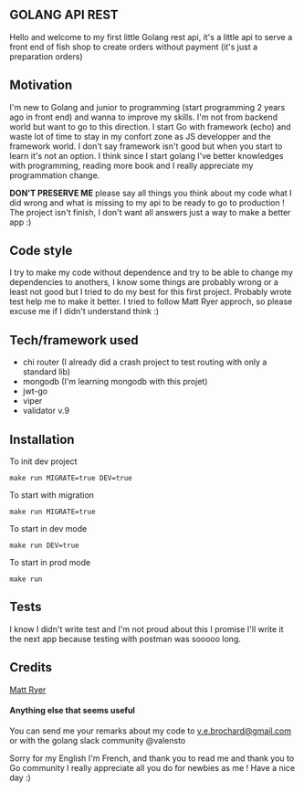 ## GOLANG API REST

Hello and welcome to my first little Golang rest api, it's a little api to serve a front end of fish shop to create orders without payment (it's just a preparation orders)

## Motivation

I'm new to Golang and junior to programming (start programming 2 years ago in front end) and wanna to improve my skills. I'm not from backend world but want to go to this direction.
I start Go with framework (echo) and waste lot of time to stay in my confort zone as JS developper and the framework world. I don't say framework isn't good but when you start to learn it's not an option.
I think since I start golang I've better knowledges with programming, reading more book and I really appreciate my programmation change.

**DON'T PRESERVE ME** please say all things you think about my code what I did wrong and what is missing to my api to be ready to go to production !
The project isn't finish, I don't want all answers just a way to make a better app :)

## Code style

I try to make my code without dependence and try to be able to change my dependencies to anothers, I know some things are probably wrong or a least not good but I tried to do my best for this first project. Probably wrote test help me to make it better.
I tried to follow Matt Ryer approch, so please excuse me if I didn't understand think :)

## Tech/framework used

- chi router (I already did a crash project to test routing with only a standard lib)
- mongodb (I'm learning mongodb with this projet)
- jwt-go
- viper
- validator v.9

## Installation

To init dev project

    make run MIGRATE=true DEV=true

To start with migration

    make run MIGRATE=true

To start in dev mode

    make run DEV=true

To start in prod mode

    make run

## Tests

I know I didn't write test and I'm not proud about this I promise I'll write it the next app because testing with postman was sooooo long.

## Credits

[Matt Ryer](https://medium.com/@matryer/how-i-write-go-http-services-after-seven-years-37c208122831)

#### Anything else that seems useful

You can send me your remarks about my code to v.e.brochard@gmail.com or with the golang slack community @valensto

Sorry for my English I'm French, and thank you to read me and thank you to Go community I really appreciate all you do for newbies as me ! Have a nice day :)
